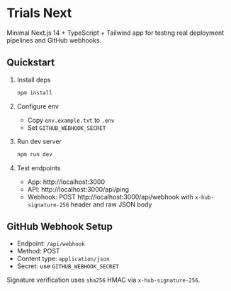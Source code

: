 # Trials Next

Minimal Next.js 14 + TypeScript + Tailwind app for testing real deployment pipelines and GitHub webhooks.

## Quickstart

1. Install deps

   ```bash
   npm install
   ```

2. Configure env

   - Copy `env.example.txt` to `.env`
   - Set `GITHUB_WEBHOOK_SECRET`

3. Run dev server

   ```bash
   npm run dev
   ```

4. Test endpoints

   - App: http://localhost:3000
   - API: http://localhost:3000/api/ping
   - Webhook: POST http://localhost:3000/api/webhook with `x-hub-signature-256` header and raw JSON body

## GitHub Webhook Setup

- Endpoint: `/api/webhook`
- Method: POST
- Content type: `application/json`
- Secret: use `GITHUB_WEBHOOK_SECRET`

Signature verification uses `sha256` HMAC via `x-hub-signature-256`.